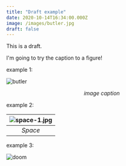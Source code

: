 ```yaml
---
title: "Draft example"
date: 2020-10-14T16:34:00.000Z
image: /images/butler.jpg
draft: false
---
```


This is a draft.

I'm going to try the caption to a figure!

<!-- excerpt -->

example 1:

![butler](/images/daft-punk.jpg)

<div style="display: flex; align-items: center; justify-content: center"><em>image caption</em></div>

example 2:

| ![space-1.jpg](/images/butler.jpg) |
| :--------------------------------: |
|              _Space_               |

example 3:

<img src="https://harmonyblog.netlify.app/images/daft-punk.jpg" alt="doom" style="object-fit: cover;"/>
